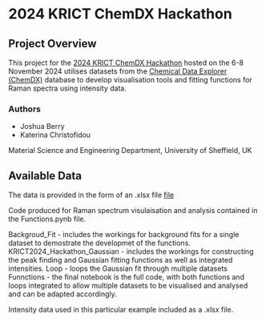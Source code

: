 # 2024 KRICT ChemDX Hackathon

## Project Overview

This project for the [2024 KRICT ChemDX Hackathon](https://gitlab.chemdx.org/global-network/2024-krict-chemdx-hackathon/-/wikis/home) hosted on the 6-8 November 2024 utilises datasets from the [Chemical Data Explorer (ChemDX)](https://www.chemdx.org/) database to develop visualisation tools and fitting functions for Raman spectra using intensity data.

### Authors

- Joshua Berry
- Katerina Christofidou

Material Science and Engineering Department, University of Sheffield, UK

## Available Data

The data is provided in the form of an .xlsx file [file](\intensity_data.xlsx)



Code produced for Raman spectrum visulaisation and analysis contained in the Functions.pynb file. 

Backgroud_Fit - includes the workings for background fits for a single dataset to demostrate the developmet of the functions. 
KRICT2024_Hackathon_Gaussian - includes the workings for constructing the peak finding and Gaussian fitting functions as well as integrated intensities. 
Loop - loops the Gaussian fit through multiple datasets
Funnctions - the final notebook is the full code, with both functions and loops integrated to allow multiple datasets to be visualised and analysed and can be adapted accordingly. 

Intensity data used in this particular example included as a .xlsx file. 
